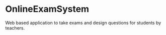 # OnlineExamSystem
Web based application to take exams and design questions for students by teachers.
